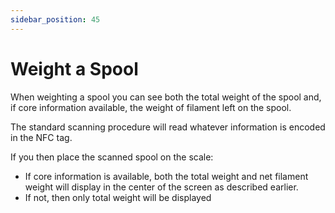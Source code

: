 ```yaml
---
sidebar_position: 45 
---
```

# Weight a Spool 

When weighting a spool you can see both the total weight of the spool and, if core information available, the weight of filament left on the spool.

The standard scanning procedure will read whatever information is encoded in the NFC tag.

If you then place the scanned spool on the scale:

- If core information is available, both the total weight and net filament weight will display in the center of the screen as described earlier.
- If not, then only total weight will be displayed

